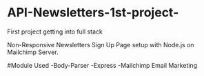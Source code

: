 # API-Newsletters-1st-project-
First project getting into full stack

Non-Responsive Newsletters Sign Up Page setup with Node.js on Mailchimp Server.

#Module Used
-Body-Parser
-Express
-Mailchimp Email Marketing 
